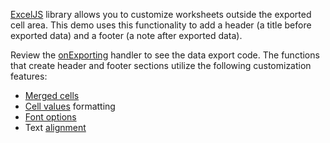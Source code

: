 <a href="https://github.com/exceljs/exceljs" target="_blank">ExcelJS</a> library allows you to customize worksheets outside the exported cell area. This demo uses this functionality to add a header (a title before exported data) and a footer (a note after exported data).

Review the [onExporting](/Documentation/ApiReference/UI_Widgets/dxDataGrid/Configuration/#onExporting) handler to see the data export code. The functions that create header and footer sections utilize the following customization features:

- <a href="https://github.com/exceljs/exceljs#merged-cells" target="_blank">Merged cells</a>
- <a href="https://github.com/exceljs/exceljs#value-types" target="_blank">Cell values</a> formatting
- <a href="https://github.com/exceljs/exceljs#fonts" target="_blank">Font options</a>
- Text <a href="https://github.com/exceljs/exceljs#alignment" target="_blank">alignment</a>
